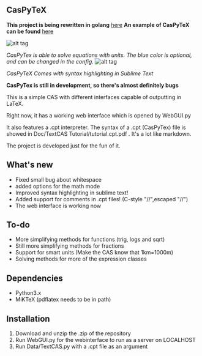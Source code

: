 CasPyTeX
------------------------------
**This project is being rewritten in golang** [here](https://github.com/Englebabz/CasGO)
**An example of CasPyTeX can be found** [here](http://imgur.com/a/m1sbY)

![alt tag](http://i.imgur.com/14PCKRd.png)

*CasPyTex is able to solve equations with units. The blue color is optional, and can be changed in the config.*
![alt tag](http://i.imgur.com/iOaXNtj.png)

*CasPyTeX Comes with syntax highlighting in Sublime Text*



**CasPyTex is still in development, so there's almost definitely bugs**

This is a simple CAS with different interfaces capable of outputting in LaTeX.

Right now, it has a working web interface which is opened by WebGUI.py

It also features a .cpt interpreter. The syntax of a .cpt (CasPyTex) file is showed in Doc/TextCAS Tutorial/tutorial.cpt.pdf . It's a lot like markdown.

The project is developed just for the fun of it.

What's new
-------------
- Fixed small bug about whitespace
- added options for the math mode
- Improved syntax highlighting in sublime text!
- Added support for comments in .cpt files! (C-style "//",escaped "\//")
- The web interface is working now

To-do
-------------
- More simplifying methods for functions (trig, logs and sqrt)
- Still more simplifying methods for fractions 
- Support for smart units (Make the CAS know that 1km=1000m)
- Solving methods for more of the expression classes


Dependencies
-------------
- Python3.x
- MiKTeX (pdflatex needs to be in path)

Installation
--------------
1. Download and unzip the .zip of the repository
2. Run WebGUI.py for the webinterface to run as a server on LOCALHOST
3. Run Data/TextCAS.py with a .cpt file as an argument